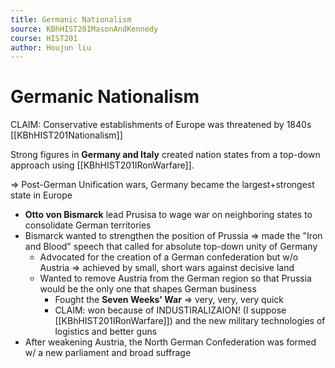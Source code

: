 ```yaml
---
title: Germanic Nationalism
source: KBhHIST201MasonAndKennedy
course: HIST201
author: Houjun liu
---
```


# Germanic Nationalism
CLAIM: Conservative establishments of Europe was threatened by 1840s [[KBhHIST201Nationalism]]

Strong figures in **Germany and Italy** created nation states from a top-down approach using [[KBhHIST201IRonWarfare]].

=> Post-German Unification wars, Germany became the largest+strongest state in Europe

* **Otto von Bismarck** lead Prusisa to wage war on neighboring states to consolidate German territories
* Bismarck wanted to strengthen the position of Prussia => made the "Iron and Blood" speech that called for absolute top-down unity of Germany
	* Advocated for the creation of a German confederation but w/o Austria => achieved by small, short wars against decisive land
	* Wanted to remove Austria from the German region so that Prussia would be the only one that shapes German business
		* Fought the **Seven Weeks' War** => very, very, very quick
		* CLAIM: won because of INDUSTIRALIZAION! (I suppose [[KBhHIST201IRonWarfare]]) and the new military technologies of logistics and better guns 
* After weakening Austria, the North German Confederation was formed w/ a new parliament and broad suffrage
